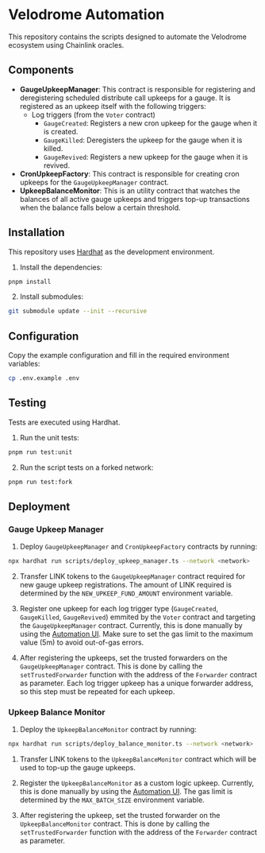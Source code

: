 # Velodrome Automation

This repository contains the scripts designed to automate the Velodrome ecosystem using Chainlink oracles.

## Components

- **GaugeUpkeepManager**: This contract is responsible for registering and deregistering scheduled distribute call upkeeps for a gauge. It is registered as an upkeep itself with the following triggers:
  - Log triggers (from the `Voter` contract)
    - `GaugeCreated`: Registers a new cron upkeep for the gauge when it is created.
    - `GaugeKilled`: Deregisters the upkeep for the gauge when it is killed.
    - `GaugeRevived`: Registers a new upkeep for the gauge when it is revived.
- **CronUpkeepFactory**: This contract is responsible for creating cron upkeeps for the `GaugeUpkeepManager` contract.
- **UpkeepBalanceMonitor**: This is an utility contract that watches the balances of all active gauge upkeeps and triggers top-up transactions when the balance falls below a certain threshold.

## Installation

This repository uses [Hardhat](https://hardhat.org/) as the development environment.

1. Install the dependencies:

```bash
pnpm install
```

2. Install submodules:

```bash
git submodule update --init --recursive
```

## Configuration

Copy the example configuration and fill in the required environment variables:

```bash
cp .env.example .env
```

## Testing

Tests are executed using Hardhat.

1. Run the unit tests:

```bash
pnpm run test:unit
```

2. Run the script tests on a forked network:

```bash
pnpm run test:fork
```

## Deployment

### Gauge Upkeep Manager

1. Deploy `GaugeUpkeepManager` and `CronUpkeepFactory` contracts by running:

```bash
npx hardhat run scripts/deploy_upkeep_manager.ts --network <network>
```

2. Transfer LINK tokens to the `GaugeUpkeepManager` contract required for new gauge upkeep registrations. The amount of LINK required is determined by the `NEW_UPKEEP_FUND_AMOUNT` environment variable.

3. Register one upkeep for each log trigger type (`GaugeCreated`, `GaugeKilled`, `GaugeRevived`) emmited by the `Voter` contract and targeting the `GaugeUpkeepManager` contract. Currently, this is done manually by using the [Automation UI](https://automation.chain.link/). Make sure to set the gas limit to the maximum value (5m) to avoid out-of-gas errors.

4. After registering the upkeeps, set the trusted forwarders on the `GaugeUpkeepManager` contract. This is done by calling the `setTrustedForwarder` function with the address of the `Forwarder` contract as parameter. Each log trigger upkeep has a unique forwarder address, so this step must be repeated for each upkeep.

### Upkeep Balance Monitor

1. Deploy the `UpkeepBalanceMonitor` contract by running:

```bash
npx hardhat run scripts/deploy_balance_monitor.ts --network <network>
```

1. Transfer LINK tokens to the `UpkeepBalanceMonitor` contract which will be used to top-up the gauge upkeeps.

2. Register the `UpkeepBalanceMonitor` as a custom logic upkeep. Currently, this is done manually by using the [Automation UI](https://automation.chain.link/). The gas limit is determined by the `MAX_BATCH_SIZE` environment variable.

3. After registering the upkeep, set the trusted forwarder on the `UpkeepBalanceMonitor` contract. This is done by calling the `setTrustedForwarder` function with the address of the `Forwarder` contract as parameter.
